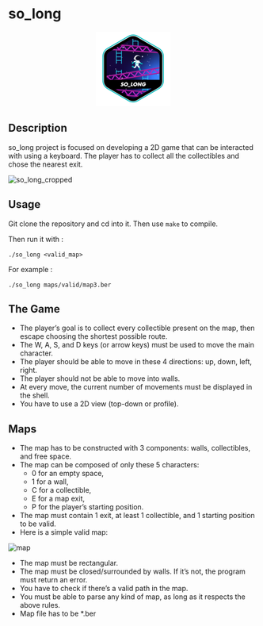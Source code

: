 # so_long

<p align="center">
  <img src="https://github.com/DiAraz/DiAraz/blob/main/42_badges/so_longe.png"/>
</p>

## Description

so_long project is focused on developing a 2D game that can be interacted with using a keyboard.
The player has to collect all the collectibles and chose the nearest exit.


![so_long_cropped](https://github.com/DiAraz/42_school_projects/assets/128155906/c07730ea-d420-48e3-b6c7-f607a888ff0d)

## Usage

Git clone the repository and cd into it. Then use ```make``` to compile.

Then run it with :

```shell
./so_long <valid_map>
```

For example :

```shell
./so_long maps/valid/map3.ber
```

## The Game

- The player’s goal is to collect every collectible present on the map, then escape choosing the shortest possible route.
- The W, A, S, and D keys (or arrow keys) must be used to move the main character.
- The player should be able to move in these 4 directions: up, down, left, right.
- The player should not be able to move into walls.
- At every move, the current number of movements must be displayed in the shell.
- You have to use a 2D view (top-down or profile).

## Maps

- The map has to be constructed with 3 components: walls, collectibles, and free space.
- The map can be composed of only these 5 characters:
	- 0 for an empty space,
	- 1 for a wall,
	- C for a collectible,
	- E for a map exit,
	- P for the player’s starting position.
- The map must contain 1 exit, at least 1 collectible, and 1 starting position to be valid.
- Here is a simple valid map:

![map](https://github.com/DiAraz/42_school_projects/assets/128155906/92345705-d815-4a35-a9c7-8ad832904145)
- The map must be rectangular.
- The map must be closed/surrounded by walls. If it’s not, the program must return an error.
- You have to check if there’s a valid path in the map.
- You must be able to parse any kind of map, as long as it respects the above rules.
- Map file has to be *.ber 